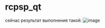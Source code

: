 # rcpsp_qt

сейчас результат выполнения такой:
![image](https://github.com/mpv-enjoyer/rcpsp_qt/assets/123133847/f55a2141-9361-4e48-a82d-c10ce328c9dd)
